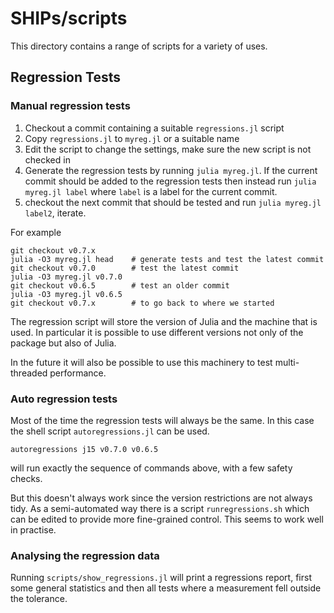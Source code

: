 

# SHIPs/scripts

This directory contains a range of scripts for a variety of uses.


## Regression Tests

### Manual regression tests

1. Checkout a commit containing a suitable `regressions.jl` script
2. Copy `regressions.jl` to `myreg.jl` or a suitable name
3. Edit the script to change the settings, make sure the new script is not checked in
4. Generate the regression tests by running `julia myreg.jl`. If the current commit should be added to the regression tests then instead run `julia myreg.jl label` where `label` is a label for the current commit.
5. checkout the next commit that should be tested and run `julia myreg.jl label2`, iterate.

For example
```
git checkout v0.7.x
julia -O3 myreg.jl head    # generate tests and test the latest commit
git checkout v0.7.0        # test the latest commit
julia -O3 myreg.jl v0.7.0
git checkout v0.6.5        # test an older commit
julia -O3 myreg.jl v0.6.5
git checkout v0.7.x        # to go back to where we started
```

The regression script will store the version of Julia and the machine that is used. In particular it is possible to use different versions not only of the package but also of Julia.

In the future it will also be possible to use this machinery to test multi-threaded performance.



### Auto regression tests

Most of the time the regression tests will always be the same. In this case the shell script `autoregressions.jl` can be used.

```
autoregressions j15 v0.7.0 v0.6.5
```
will run exactly the sequence of commands above, with a few safety checks.

But this doesn't always work since the version restrictions are not always tidy. As a semi-automated way there is a script `runregressions.sh` which can be edited to provide more fine-grained control. This seems to work well in practise.


### Analysing the regression data

Running `scripts/show_regressions.jl` will print a regressions report, first some general statistics and then all tests where a measurement fell outside the tolerance.
